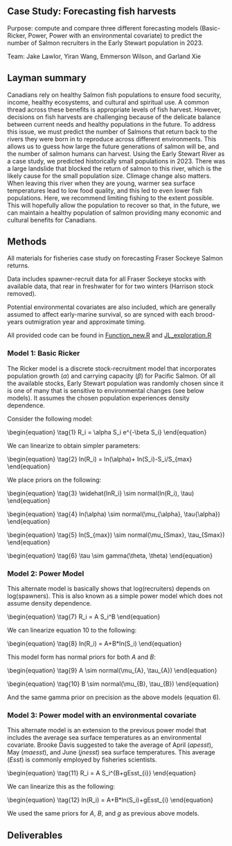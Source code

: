 ## Case Study: Forecasting fish harvests 
Purpose: compute and compare three different forecasting models (Basic-Ricker, Power, Power with an environmental covariate) to predict the number of Salmon recruiters in the Early Stewart population in 2023. 

Team: Jake Lawlor, Yiran Wang, Emmerson Wilson, and Garland Xie

## Layman summary

Canadians rely on healthy Salmon fish populations to ensure food security, income, healthy ecosystems, and cultural and spiritual use. A common thread across these benefits is appropriate levels of fish harvest. However, decisions on fish harvests are challenging because of the delicate balance between current needs and healthy populations in the future. To address this issue, we must predict the number of Salmons that return back to the rivers they were born in to reproduce across different environments. This allows us to guess how large the future generations of salmon will be, and the number of salmon humans can harvest. Using the Early Stewart River as a case study, we predicted historically small populations in 2023. There was a large landslide that blocked the return of salmon to this river, which is the likely cause for the small population size. Climage change also matters. When leaving this river when they are young, warmer sea surface temperatures lead to low food quality, and this led to even lower fish populations. Here, we recommend limiting fishing to the extent possible. This will hopefully allow the population to recover so that, in the future, we can maintain a healthy population of salmon providing many economic and cultural benefits for Canadians.

## Methods

All materials for fisheries case study on forecasting Fraser Sockeye Salmon returns.

Data includes spawner-recruit data for all Fraser Sockeye stocks with available data, that rear in freshwater for for two winters (Harrison stock removed).

Potential environmental covariates are also included, which are generally assumed to affect early-marine survival, so are synced with each brood-years outmigration year and approximate timing.

All provided code can be found in [Function_new.R](Functions_new.R) and [JL_exploration.R](JL_exploration.R)

### Model 1: Basic Ricker 

The Ricker model is a discrete stock-recruitment model that incorporates population growth ($\alpha$) and carrying capacity ($\beta$) for Pacific Salmon. Of all the available stocks, Early Stewart population was randomly chosen since it is one of many that is sensitive to environmental changes (see below models). It assumes the chosen population experiences density dependence.

Consider the following model:

\begin{equation}
\tag{1}
R_i = \alpha S_i e^{-\beta S_i} 
\end{equation}

We can linearize to obtain simpler parameters:

\begin{equation}
\tag{2}
ln(R_i) = ln(\alpha)+ ln(S_i)-S_i/S_{max}
\end{equation}

We place priors on the following:

\begin{equation}
\tag{3}
\widehat{lnR_i} \sim normal(ln(R_i), \tau)
\end{equation}

\begin{equation}
\tag{4}
ln(\alpha) \sim normal(\mu_{\alpha}, \tau{\alpha}) 
\end{equation}

\begin{equation}
\tag{5}
ln(S\_{max}) \sim normal(\mu_{Smax}, \tau_{Smax})
\end{equation}

\begin{equation}
\tag{6}
\tau \sim gamma(\theta, \theta)
\end{equation}


### Model 2: Power Model

This alternate model is basically shows that log(recruiters) depends on log(spawners). This is also known as a simple power model which does not assume density dependence.

\begin{equation}
\tag{7}
R_i = A S_i^B
\end{equation}

We can linearize equation 10 to the following: 

\begin{equation}
\tag{8}
ln(R_i) = A+B*ln(S_i)
\end{equation}

This model form has normal priors for both $A$ and $B$:

\begin{equation}
\tag{9}
A \sim normal(\mu_{A}, \tau_{A}) 
\end{equation}

\begin{equation}
\tag{10}
B \sim normal(\mu_{B}, \tau_{B})
\end{equation}

And the same gamma prior on precision as the above models (equation 6).


### Model 3: Power model with an environmental covariate

This alternate model is an extension to the previous power model that includes the average sea surface temperatures as an environmental covariate. 
Brooke Davis suggested to take the average of April ($apesst$), May ($maesst$), and June ($jnesst$) sea surface temperatures. This average ($Esst$) is commonly employed by fisheries scientists.

\begin{equation}
\tag{11}
R_i = A S_i^{B+gEsst_{i}}
\end{equation}

We can linearize this as the following: 

\begin{equation}
\tag{12}
ln(R_i) = A+B*ln(S_i)+gEsst_{i}
\end{equation}

We used the same priors for $A$, $B$, and $g$ as previous above models.

## Deliverables



